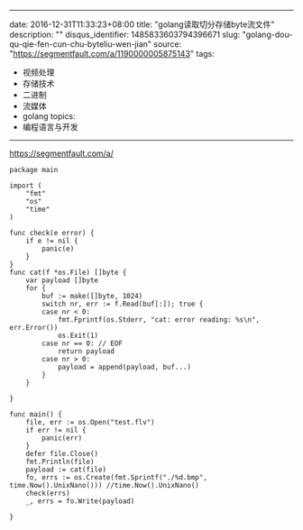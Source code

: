 
---
date: 2016-12-31T11:33:23+08:00
title: "golang读取切分存储byte流文件"
description: ""
disqus_identifier: 1485833603794396671
slug: "golang-dou-qu-qie-fen-cun-chu-byteliu-wen-jian"
source: "https://segmentfault.com/a/1190000005875143"
tags: 
- 视频处理 
- 存储技术 
- 二进制 
- 流媒体 
- golang 
topics:
- 编程语言与开发
---

https://segmentfault.com/a/

    package main

    import (
        "fmt"
        "os"
        "time"
    )

    func check(e error) {
        if e != nil {
            panic(e)
        }
    }
    func cat(f *os.File) []byte {
        var payload []byte
        for {
            buf := make([]byte, 1024)
            switch nr, err := f.Read(buf[:]); true {
            case nr < 0:
                fmt.Fprintf(os.Stderr, "cat: error reading: %s\n", err.Error())
                os.Exit(1)
            case nr == 0: // EOF
                return payload
            case nr > 0:
                payload = append(payload, buf...)
            }
        }

    }

    func main() {
        file, err := os.Open("test.flv")
        if err != nil {
            panic(err)
        }
        defer file.Close()
        fmt.Println(file)
        payload := cat(file)
        fo, errs := os.Create(fmt.Sprintf("./%d.bmp", time.Now().UnixNano())) //time.Now().UnixNano()
        check(errs)
        _, errs = fo.Write(payload)

    }

